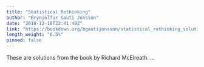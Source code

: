 ```yaml
---
title: "Statistical Rethinking"
author: "Brynjólfur Gauti Jónsson"
date: "2018-12-18T22:41:49Z"
link: "https://bookdown.org/bgautijonsson/statistical_rethinking_solutions/"
length_weight: "6.5%"
pinned: false
---
```


These are solutions from the book by Richard McElreath. ...
